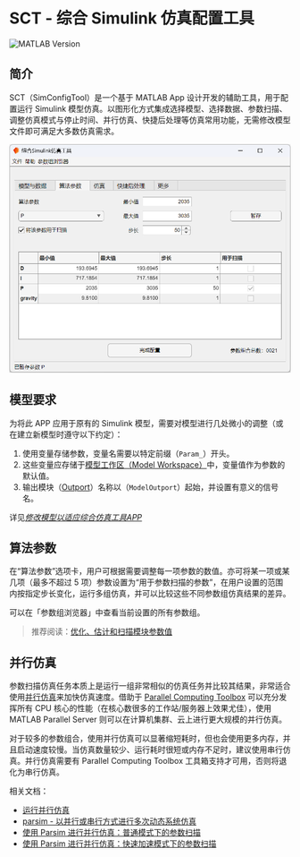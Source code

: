 # SCT - 综合 Simulink 仿真配置工具

![MATLAB Version](https://img.shields.io/badge/MATLAB-R2022b-blue)

## 简介

SCT（SimConfigTool）是一个基于 MATLAB App 设计开发的辅助工具，用于配置运行 Simulink 模型仿真。以图形化方式集成选择模型、选择数据、参数扫描、调整仿真模式与停止时间、并行仿真、快捷后处理等仿真常用功能，无需修改模型文件即可满足大多数仿真需求。

![软件截图](Docs/Images/SCT_screenshot_01.png)

## 模型要求

为将此 APP 应用于原有的 Simulink 模型，需要对模型进行几处微小的调整（或在建立新模型时遵守以下约定）：

1. 使用变量存储参数，变量名需要以特定前缀（`Param_`）开头。
2. 这些变量应存储于[模型工作区（Model Workspace）](https://ww2.mathworks.cn/help/simulink/ug/using-model-workspaces.html)中，变量值作为参数的默认值。
3. 输出模块（[Outport](https://ww2.mathworks.cn/help/simulink/slref/outport.html)）名称以（`ModelOutport`）起始，并设置有意义的信号名。

详见[*修改模型以适应综合仿真工具APP*](Docs/修改模型以适应综合仿真工具APP.md)

## 算法参数

在“算法参数”选项卡，用户可根据需要调整每一项参数的数值。亦可将某一项或某几项（最多不超过 5 项）参数设置为“用于参数扫描的参数”，在用户设置的范围内按指定步长变化，运行多组仿真，并可以比较这些不同参数组仿真结果的差异。

可以在「参数组浏览器」中查看当前设置的所有参数组。

> 推荐阅读：[优化、估计和扫描模块参数值](https://ww2.mathworks.cn/help/simulink/ug/optimize-estimate-and-sweep-block-parameter-values.html)

## 并行仿真

参数扫描仿真任务本质上是运行一组非常相似的仿真任务并比较其结果，非常适合使用[并行仿真](https://ww2.mathworks.cn/help/simulink/ug/running-parallel-simulations.html)来加快仿真速度。借助于 [Parallel Computing Toolbox](https://ww2.mathworks.cn/help/parallel-computing/index.html) 可以充分发挥所有 CPU 核心的性能（在核心数很多的工作站/服务器上效果尤佳），使用 MATLAB Parallel Server 则可以在计算机集群、云上进行更大规模的并行仿真。

对于较多的参数组合，使用并行仿真可以显著缩短耗时，但也会使用更多内存，并且启动速度较慢。当仿真数量较少、运行耗时很短或内存不足时，建议使用串行仿真。并行仿真需要有 Parallel Computing Toolbox 工具箱支持才可用，否则将退化为串行仿真。

相关文档：

- [运行并行仿真](https://ww2.mathworks.cn/help/simulink/ug/running-parallel-simulations.html)
- [parsim - 以并行或串行方式进行多次动态系统仿真](https://ww2.mathworks.cn/help/simulink/slref/parsim.html)
- [使用 Parsim 进行并行仿真：普通模式下的参数扫描](https://ww2.mathworks.cn/help/simulink/slref/parallel-simulations-using-parsim-parameter-sweep-in-normal-mode.html)
- [使用 Parsim 进行并行仿真：快速加速模式下的参数扫描](https://ww2.mathworks.cn/help/simulink/slref/parallel-simulations-using-parsim-parameter-sweep-in-rapid-accelerator-mode.html)
